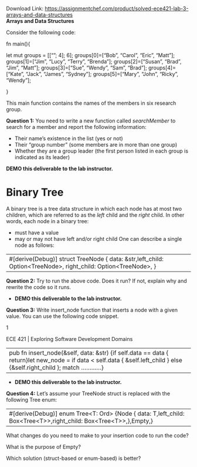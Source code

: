 Download Link: https://assignmentchef.com/product/solved-ece421-lab-3-arrays-and-data-structures
<br>
<strong>Arrays and Data Structures </strong>

Consider the following code:

fn main(){

let mut groups = [[“”; 4]; 6];  groups[0]=[“Bob”, “Carol”, “Eric”, “Matt”];    groups[1]=[“Jim”, “Lucy”, “Terry”, “Brenda”];  groups[2]=[“Susan”, “Brad”, “Jim”, “Matt”];  groups[3]=[“Sue”, “Wendy”, “Sam”, “Brad”];  groups[4]=[“Kate”, “Jack”, “James”, “Sydney”];  groups[5]=[“Mary”, “John”, “Ricky”, “Wendy”];




}

This main function contains the names of the members in six research group.

<strong>Question 1:</strong> You need to write a new function called <em>searchMember</em> to search for a member and report the following information:

<ul>

 <li>Their name’s existence in the list (yes or not)</li>

 <li>Their “group number” (some members are in more than one group)</li>

 <li>Whether they are a group leader (the first person listed in each group is indicated as its leader)</li>

</ul>

<strong>DEMO this deliverable to the lab instructor. </strong>

<h1>Binary Tree</h1>

A binary tree is a tree data structure in which each node has at most two children, which are referred to as the <em>left</em> child and the <em>right</em> child. In other words, each node in a binary tree:

<ul>

 <li>must have a value</li>

 <li>may or may not have left and/or right child One can describe a single node as follows:</li>

</ul>

<table width="628">

 <tbody>

  <tr>

   <td width="628">#[derive(Debug)] struct TreeNode {     data: &amp;str,left_child: Option&lt;TreeNode&gt;,     right_child: Option&lt;TreeNode&gt;, }</td>

  </tr>

 </tbody>

</table>

<strong>Question 2:</strong> Try to run the above code. Does it run? If not, explain why and rewrite the code so it runs.

<ul>

 <li><strong>DEMO this deliverable to the lab instructor. </strong></li>

</ul>

<strong>Question 3:</strong> Write insert_node function that inserts a node with a given value. You can use the following code snippet.

1







ECE 421 | Exploring Software Development Domains




<table width="628">

 <tbody>

  <tr>

   <td width="628">    pub fn insert_node(&amp;self, data: &amp;str) {if self.data == data {             return}let new_node = if data &lt; self.data { &amp;self.left_child } else {&amp;self.right_child };         match …………} </td>

  </tr>

 </tbody>

</table>

<ul>

 <li><strong>DEMO this deliverable to the lab instructor. </strong></li>

</ul>

<strong>Question 4:</strong> Let’s assume your TreeNode struct is replaced with the following Tree enum:

<table width="628">

 <tbody>

  <tr>

   <td width="628">#[derive(Debug)] enum Tree&lt;T: Ord&gt; {Node {               data: T,left_child: Box&lt;Tree&lt;T&gt;&gt;,right_child: Box&lt;Tree&lt;T&gt;&gt;,},Empty,}</td>

  </tr>

 </tbody>

</table>

What changes do you need to make to your insertion code to run the code?

What is the purpose of Empty?

Which solution (struct-based or enum-based) is better?